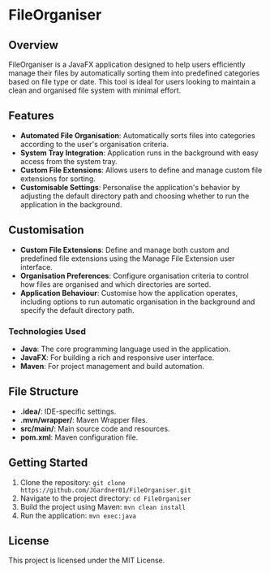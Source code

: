 # FileOrganiser

## Overview
FileOrganiser is a JavaFX application designed to help users efficiently manage their files by automatically sorting them into predefined categories based on file type or date. This tool is ideal for users looking to maintain a clean and organised file system with minimal effort.

## Features
- **Automated File Organisation**: Automatically sorts files into categories according to the user's organisation criteria.
- **System Tray Integration**: Application runs in the background with easy access from the system tray.
- **Custom File Extensions**: Allows users to define and manage custom file extensions for sorting.
- **Customisable Settings**: Personalise the application's behavior by adjusting the default directory path and choosing whether to run the application in the background.

## Customisation
- **Custom File Extensions**: Define and manage both custom and predefined file extensions using the Manage File Extension user interface.
- **Organisation Preferences**: Configure organisation criteria to control how files are organised and which directories are sorted.
- **Application Behaviour**: Customise how the application operates, including options to run automatic organisation in the background and specify the default directory path.

### Technologies Used
- **Java**: The core programming language used in the application.
- **JavaFX**: For building a rich and responsive user interface.
- **Maven**: For project management and build automation.

## File Structure
- **.idea/**: IDE-specific settings.
- **.mvn/wrapper/**: Maven Wrapper files.
- **src/main/**: Main source code and resources.
- **pom.xml**: Maven configuration file.

## Getting Started
1. Clone the repository: `git clone https://github.com/JGardner01/FileOrganiser.git`
2. Navigate to the project directory: `cd FileOrganiser`
3. Build the project using Maven: `mvn clean install`
4. Run the application: `mvn exec:java`

## License
This project is licensed under the MIT License.


